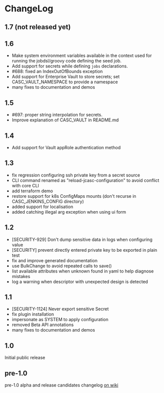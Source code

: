 # ChangeLog

## 1.7 (not released yet)

## 1.6 

- Make system environment variables available in the context used for running the jobdsl/groovy code defining the seed job.
- Add support for secrets while defining `jobs` declarations.
- #688: fixed an IndexOutOfBounds exception
- Add support for Enterprise Vault to store secrets; set CASC_VAULT_NAMESPACE to provide a namespace
- many fixes to documentation and demos

## 1.5

- #697: proper string interpolation for secrets.
- Improve explanation of CASC_VAULT in README.md

## 1.4

- Add support for Vault appRole authentication method

## 1.3

- fix regression configuring ssh private key from a secret source
- CLI command renamed as "reload-jcasc-configuration" to avoid conflict with core CLI
- add terraform demo
- restore support for k8s ConfigMaps mounts (don't recurse in CASC_JENKINS_CONFIG directory)
- added support for localisation
- added catching illegal arg exception when using ui form

## 1.2

- [SECURITY-929] Don't dump sensitive data in logs when configuring value
- [SECURITY] prevent directly entered private key to be exported in plain test
- fix and improve generated documentation
- use BulkChange to avoid repeated calls to save()
- list available attributes when unknown found in yaml to help diagnose mistakes
- log a warning when descriptor with unexpected design is detected

## 1.1

- [SECURITY-1124] Never export sensitive Secret
- fix plugin installation
- impersonate as SYSTEM to apply configuration
- removed Beta API annotations
- many fixes to documentation and demos

## 1.0

Initial public release

## pre-1.0

pre-1.0 alpha and release candidates changelog [on wiki](https://wiki.jenkins.io/display/JENKINS/Configuration+as+Code+Plugin)
